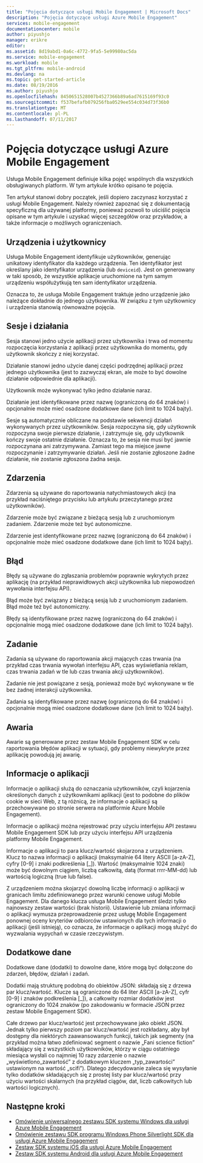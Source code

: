 ```yaml
---
title: "Pojęcia dotyczące usługi Mobile Engagement | Microsoft Docs"
description: "Pojęcia dotyczące usługi Azure Mobile Engagement"
services: mobile-engagement
documentationcenter: mobile
author: piyushjo
manager: erikre
editor: 
ms.assetid: 8d19abd1-0a6c-4772-9fa5-5e99980ac5da
ms.service: mobile-engagement
ms.workload: mobile
ms.tgt_pltfrm: mobile-android
ms.devlang: na
ms.topic: get-started-article
ms.date: 08/19/2016
ms.author: piyushjo
ms.openlocfilehash: 8450651528007b4527366b89a6ad7615169f93c0
ms.sourcegitcommit: f537befafb079256fba0529ee554c034d73f36b0
ms.translationtype: MT
ms.contentlocale: pl-PL
ms.lasthandoff: 07/11/2017
---
```

# <a name="azure-mobile-engagement-concepts"></a>Pojęcia dotyczące usługi Azure Mobile Engagement
Usługa Mobile Engagement definiuje kilka pojęć wspólnych dla wszystkich obsługiwanych platform. W tym artykule krótko opisano te pojęcia.

Ten artykuł stanowi dobry początek, jeśli dopiero zaczynasz korzystać z usługi Mobile Engagement. Należy również zapoznać się z dokumentacją specyficzną dla używanej platformy, ponieważ pozwoli to uściślić pojęcia opisane w tym artykule i uzyskać więcej szczegółów oraz przykładów, a także informacje o możliwych ograniczeniach.

## <a name="devices-and-users"></a>Urządzenia i użytkownicy
Usługa Mobile Engagement identyfikuje użytkowników, generując unikatowy identyfikator dla każdego urządzenia. Ten identyfikator jest określany jako identyfikator urządzenia (lub `deviceid`). Jest on generowany w taki sposób, że wszystkie aplikacje uruchomione na tym samym urządzeniu współużytkują ten sam identyfikator urządzenia.

Oznacza to, że usługa Mobile Engagement traktuje jedno urządzenie jako należące dokładnie do jednego użytkownika. W związku z tym użytkownicy i urządzenia stanowią równoważne pojęcia.

## <a name="sessions-and-activities"></a>Sesje i działania
Sesja stanowi jedno użycie aplikacji przez użytkownika i trwa od momentu rozpoczęcia korzystania z aplikacji przez użytkownika do momentu, gdy użytkownik skończy z niej korzystać.

Działanie stanowi jedno użycie danej części podrzędnej aplikacji przez jednego użytkownika (jest to zazwyczaj ekran, ale może to być dowolne działanie odpowiednie dla aplikacji).

Użytkownik może wykonywać tylko jedno działanie naraz.

Działanie jest identyfikowane przez nazwę (ograniczoną do 64 znaków) i opcjonalnie może mieć osadzone dodatkowe dane (ich limit to 1024 bajty).

Sesje są automatycznie obliczane na podstawie sekwencji działań wykonywanych przez użytkowników. Sesja rozpoczyna się, gdy użytkownik rozpoczyna swoje pierwsze działanie, i zatrzymuje się, gdy użytkownik kończy swoje ostatnie działanie. Oznacza to, że sesja nie musi być jawnie rozpoczynana ani zatrzymywana. Zamiast tego ma miejsce jawne rozpoczynanie i zatrzymywanie działań. Jeśli nie zostanie zgłoszone żadne działanie, nie zostanie zgłoszona żadna sesja.

## <a name="events"></a>Zdarzenia
Zdarzenia są używane do raportowania natychmiastowych akcji (na przykład naciśniętego przycisku lub artykułu przeczytanego przez użytkowników).

Zdarzenie może być związane z bieżącą sesją lub z uruchomionym zadaniem. Zdarzenie może też być autonomiczne.

Zdarzenie jest identyfikowane przez nazwę (ograniczoną do 64 znaków) i opcjonalnie może mieć osadzone dodatkowe dane (ich limit to 1024 bajty).

## <a name="error"></a>Błąd
Błędy są używane do zgłaszania problemów poprawnie wykrytych przez aplikację (na przykład nieprawidłowych akcji użytkownika lub niepowodzeń wywołania interfejsu API).

Błąd może być związany z bieżącą sesją lub z uruchomionym zadaniem. Błąd może też być autonomiczny.

Błędy są identyfikowane przez nazwę (ograniczoną do 64 znaków) i opcjonalnie mogą mieć osadzone dodatkowe dane (ich limit to 1024 bajty).

## <a name="job"></a>Zadanie
Zadania są używane do raportowania akcji mających czas trwania (na przykład czas trwania wywołań interfejsu API, czas wyświetlania reklam, czas trwania zadań w tle lub czas trwania akcji użytkowników).

Zadanie nie jest powiązane z sesją, ponieważ może być wykonywane w tle bez żadnej interakcji użytkownika.

Zadania są identyfikowane przez nazwę (ograniczoną do 64 znaków) i opcjonalnie mogą mieć osadzone dodatkowe dane (ich limit to 1024 bajty).

## <a name="crash"></a>Awaria
Awarie są generowane przez zestaw Mobile Engagement SDK w celu raportowania błędów aplikacji w sytuacji, gdy problemy niewykryte przez aplikację powodują jej awarię.

## <a name="application-information"></a>Informacje o aplikacji
Informacje o aplikacji służą do oznaczania użytkowników, czyli kojarzenia określonych danych z użytkownikami aplikacji (jest to podobne do plików cookie w sieci Web, z tą różnicą, że informacje o aplikacji są przechowywane po stronie serwera na platformie Azure Mobile Engagement).

Informacje o aplikacji można rejestrować przy użyciu interfejsu API zestawu Mobile Engagement SDK lub przy użyciu interfejsu API urządzenia platformy Mobile Engagement.

Informacje o aplikacji to para klucz/wartość skojarzona z urządzeniem. Klucz to nazwa informacji o aplikacji (maksymalnie 64 litery ASCII [a-zA-Z], cyfry [0-9] i znaki podkreślenia [_]). Wartość (maksymalnie 1024 znaki) może być dowolnym ciągiem, liczbą całkowitą, datą (format rrrr-MM-dd) lub wartością logiczną (true lub false).

Z urządzeniem można skojarzyć dowolną liczbę informacji o aplikacji w granicach limitu zdefiniowanego przez warunki cenowe usługi Mobile Engagement. Dla danego klucza usługa Mobile Engagement śledzi tylko najnowszy zestaw wartości (brak historii). Ustawienie lub zmiana informacji o aplikacji wymusza przeprowadzenie przez usługę Mobile Engagement ponownej oceny kryteriów odbiorców ustawionych dla tych informacji o aplikacji (jeśli istnieją), co oznacza, że informacje o aplikacji mogą służyć do wyzwalania wypychań w czasie rzeczywistym.

## <a name="extra-data"></a>Dodatkowe dane
Dodatkowe dane (dodatki) to dowolne dane, które mogą być dołączone do zdarzeń, błędów, działań i zadań.

Dodatki mają strukturę podobną do obiektów JSON: składają się z drzewa par klucz/wartość. Klucze są ograniczone do 64 liter ASCII [a-zA-Z], cyfr [0-9] i znaków podkreślenia [_]), a całkowity rozmiar dodatków jest ograniczony do 1024 znaków (po zakodowaniu w formacie JSON przez zestaw Mobile Engagement SDK).

Całe drzewo par klucz/wartość jest przechowywane jako obiekt JSON. Jednak tylko pierwszy poziom par klucz/wartość jest rozkładany, aby był dostępny dla niektórych zaawansowanych funkcji, takich jak segmenty (na przykład można łatwo zdefiniować segment o nazwie „Fani science fiction” składający się z wszystkich użytkowników, którzy w ciągu ostatniego miesiąca wysłali co najmniej 10 razy zdarzenie o nazwie „wyświetlono_zawartość” z dodatkowym kluczem „typ_zawartości” ustawionym na wartość „scifi”). Dlatego zdecydowanie zaleca się wysyłanie tylko dodatków składających się z prostej listy par klucz/wartość przy użyciu wartości skalarnych (na przykład ciągów, dat, liczb całkowitych lub wartości logicznych).

## <a name="next-steps"></a>Następne kroki
* [Omówienie uniwersalnego zestawu SDK systemu Windows dla usługi Azure Mobile Engagement](mobile-engagement-windows-store-sdk-overview.md)
* [Omówienie zestawu SDK programu Windows Phone Silverlight SDK dla usługi Azure Mobile Engagement](mobile-engagement-windows-phone-sdk-overview.md)
* [Zestaw SDK systemu iOS dla usługi Azure Mobile Engagement](mobile-engagement-ios-sdk-overview.md)
* [Zestaw SDK systemu Android dla usługi Azure Mobile Engagement](mobile-engagement-android-sdk-overview.md)

